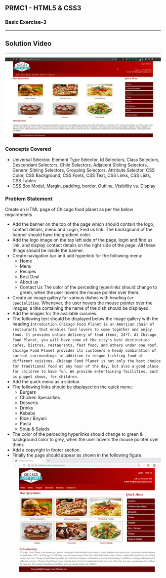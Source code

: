 ## PRMC1 - HTML5 & CSS3

### Basic Exercise-3
---
## Solution Video
---
![](solution-video/solution.gif)

### Concepts Covered
- Universal Selector, Element Type Selector, Id Selectors, Class Selectors, Descendant Selectors, Child Selectors, Adjacent Sibling Selectors, General Sibling Selectors, Grouping Selectors, Attribute Selector,  CSS Color, CSS Background, CSS Fonts, CSS Text, CSS Links, CSS Lists, CSS Tables
- CSS Box Model, Margin, padding, border, Outline, Visibility vs. Display

### Problem Statement
Create an HTML page of Chicago food planet as per the below requirements
- Add the banner on the top of the page which should contain the logo, contact details, menu and Login, Find us link. The backrgound of the banner should have the gradient color.
- Add the logo image on the top left side of the page, login and find us link, and display contact details on the right side of the page. All these things should be inside the banner.
- Create navigation bar and add hyperlink for the following menu:
    - Home
    - Menu
    - Recipes
    - Best Deal
    - About us
    - Contact Us
The color of the perceding hyperlinks should change to green, when the user hovers the mouse pointer over them.
- Create an image gallery for various dishes with heading `Our Specialities`. Whenever, the user hovers the mouse pointer over the images, a title containing the name of the dish should be displayed.
- Add the images for the available cuisines.
- The following text should be displayed below the image gallery with the heading `Introduction`.
`Chicago Food Planet is an American chain of restaurants that enables food lovers to come together and enjoy food. It provides online delivery of food items, 24*7. At Chicago Food Planet, you will have some of the city's best destination cafes, bistros, restaurants, fast food, and others under one roof. Chicago Food Planet provides its customers a heady combination of surreal surroundings in addition to tongue tickling food of different cuisines. Chicago Food Planet is not only the best choice for traditional food at any hour of the day, but also a good place for children to have fun. We provide entertaining facilities, such as puppet shows, for children.`
- Add the quick menu as a sidebar.
- The following links should be displayed on the quick menu:
    - Burgers
    - Chicken Specialties
    - Desserts
    - Drinks
    - Kebabs
    - Rice / Biryani
    - Pasta
    - Soup & Salads
- The color of the perceding hyperlinks should change to green & background color to grey, when the user hovers the mouse pointer over them.
- Add a copyright in footer section.
- Finally the page should appear as shown in the following figure.
![HomePage](screenshots/food_planet.gif)